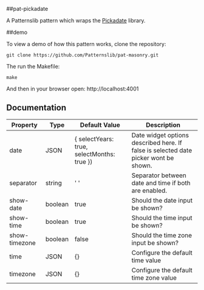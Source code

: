 ##pat-pickadate

A Patternslib pattern which wraps the [Pickadate](http://amsul.ca/pickadate.js/) library.

##demo

To view a demo of how this pattern works, clone the repository:

    git clone https://github.com/Patternslib/pat-masonry.git

The run the Makefile:

    make

And then in your browser open: http://localhost:4001

## Documentation

Property        | Type      | Default Value                                 | Description
----------------|-----------|-----------------------------------------------|---------------------------------------------------
date            | JSON      | { selectYears: true, selectMonths: true })    | Date widget options described here. If false is selected date picker wont be shown.
separator       | string    |  ' '                                          | Separator between date and time if both are enabled.
show-date       | boolean   | true                                          | Should the date input be shown?
show-time       | boolean   | true                                          | Should the time input be shown?
show-timezone   | boolean   | false                                         | Should the time zone input be shown?
time            | JSON      | {}                                            | Configure the default time value
timezone        | JSON      | {}                                            | Configure the default time zone value
